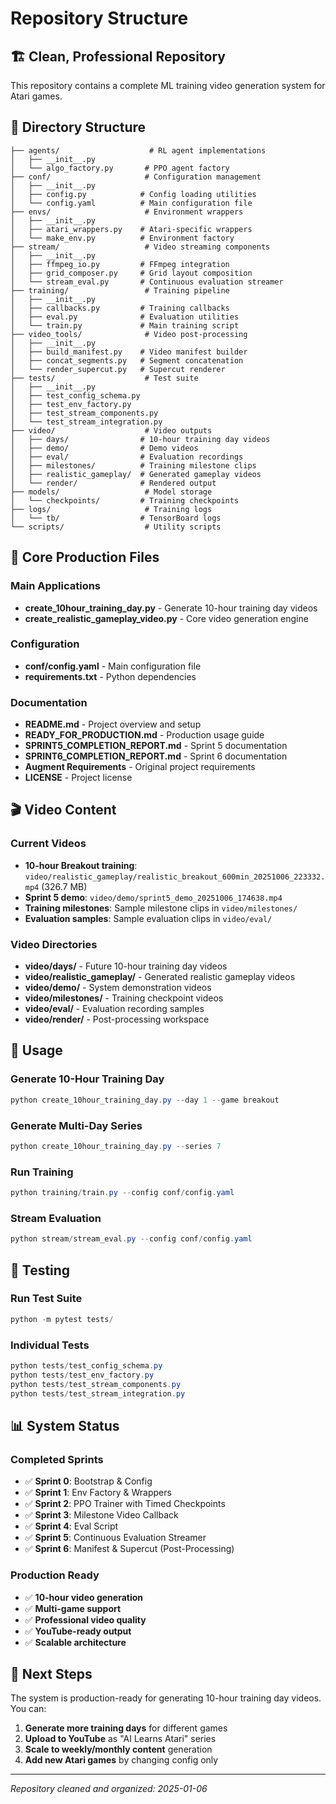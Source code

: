 # Repository Structure

## 🏗️ Clean, Professional Repository

This repository contains a complete ML training video generation system for Atari games.

## 📁 Directory Structure

```
├── agents/                    # RL agent implementations
│   ├── __init__.py
│   └── algo_factory.py       # PPO agent factory
├── conf/                     # Configuration management
│   ├── __init__.py
│   ├── config.py            # Config loading utilities
│   └── config.yaml          # Main configuration file
├── envs/                     # Environment wrappers
│   ├── __init__.py
│   ├── atari_wrappers.py    # Atari-specific wrappers
│   └── make_env.py          # Environment factory
├── stream/                   # Video streaming components
│   ├── __init__.py
│   ├── ffmpeg_io.py         # FFmpeg integration
│   ├── grid_composer.py     # Grid layout composition
│   └── stream_eval.py       # Continuous evaluation streamer
├── training/                 # Training pipeline
│   ├── __init__.py
│   ├── callbacks.py         # Training callbacks
│   ├── eval.py              # Evaluation utilities
│   └── train.py             # Main training script
├── video_tools/              # Video post-processing
│   ├── __init__.py
│   ├── build_manifest.py    # Video manifest builder
│   ├── concat_segments.py   # Segment concatenation
│   └── render_supercut.py   # Supercut renderer
├── tests/                    # Test suite
│   ├── __init__.py
│   ├── test_config_schema.py
│   ├── test_env_factory.py
│   ├── test_stream_components.py
│   └── test_stream_integration.py
├── video/                    # Video outputs
│   ├── days/                # 10-hour training day videos
│   ├── demo/                # Demo videos
│   ├── eval/                # Evaluation recordings
│   ├── milestones/          # Training milestone clips
│   ├── realistic_gameplay/  # Generated gameplay videos
│   └── render/              # Rendered output
├── models/                   # Model storage
│   └── checkpoints/         # Training checkpoints
├── logs/                     # Training logs
│   └── tb/                  # TensorBoard logs
└── scripts/                  # Utility scripts
```

## 🎯 Core Production Files

### Main Applications
- **create_10hour_training_day.py** - Generate 10-hour training day videos
- **create_realistic_gameplay_video.py** - Core video generation engine

### Configuration
- **conf/config.yaml** - Main configuration file
- **requirements.txt** - Python dependencies

### Documentation
- **README.md** - Project overview and setup
- **READY_FOR_PRODUCTION.md** - Production usage guide
- **SPRINT5_COMPLETION_REPORT.md** - Sprint 5 documentation
- **SPRINT6_COMPLETION_REPORT.md** - Sprint 6 documentation
- **Augment Requirements** - Original project requirements
- **LICENSE** - Project license

## 🎬 Video Content

### Current Videos
- **10-hour Breakout training**: `video/realistic_gameplay/realistic_breakout_600min_20251006_223332.mp4` (326.7 MB)
- **Sprint 5 demo**: `video/demo/sprint5_demo_20251006_174638.mp4`
- **Training milestones**: Sample milestone clips in `video/milestones/`
- **Evaluation samples**: Sample evaluation clips in `video/eval/`

### Video Directories
- **video/days/** - Future 10-hour training day videos
- **video/realistic_gameplay/** - Generated realistic gameplay videos
- **video/demo/** - System demonstration videos
- **video/milestones/** - Training checkpoint videos
- **video/eval/** - Evaluation recording samples
- **video/render/** - Post-processing workspace

## 🚀 Usage

### Generate 10-Hour Training Day
```powershell
python create_10hour_training_day.py --day 1 --game breakout
```

### Generate Multi-Day Series
```powershell
python create_10hour_training_day.py --series 7
```

### Run Training
```powershell
python training/train.py --config conf/config.yaml
```

### Stream Evaluation
```powershell
python stream/stream_eval.py --config conf/config.yaml
```

## 🧪 Testing

### Run Test Suite
```powershell
python -m pytest tests/
```

### Individual Tests
```powershell
python tests/test_config_schema.py
python tests/test_env_factory.py
python tests/test_stream_components.py
python tests/test_stream_integration.py
```

## 📊 System Status

### Completed Sprints
- ✅ **Sprint 0**: Bootstrap & Config
- ✅ **Sprint 1**: Env Factory & Wrappers
- ✅ **Sprint 2**: PPO Trainer with Timed Checkpoints
- ✅ **Sprint 3**: Milestone Video Callback
- ✅ **Sprint 4**: Eval Script
- ✅ **Sprint 5**: Continuous Evaluation Streamer
- ✅ **Sprint 6**: Manifest & Supercut (Post-Processing)

### Production Ready
- ✅ **10-hour video generation**
- ✅ **Multi-game support**
- ✅ **Professional video quality**
- ✅ **YouTube-ready output**
- ✅ **Scalable architecture**

## 🎯 Next Steps

The system is production-ready for generating 10-hour training day videos. You can:

1. **Generate more training days** for different games
2. **Upload to YouTube** as "AI Learns Atari" series
3. **Scale to weekly/monthly content** generation
4. **Add new Atari games** by changing config only

---

*Repository cleaned and organized: 2025-01-06*
